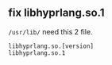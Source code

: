 ## fix libhyprlang.so.1
`/usr/lib/` need this 2 file.
```
libhyprlang.so.[version]
libhyprlang.so.1 
```
